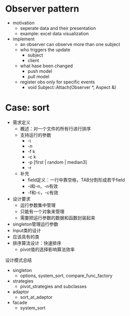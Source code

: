 # Observer pattern

- motivation
  - seperate data and their presentation
  - example: excel data visualization
- implement
  - an observer can observe more than one subject
  - who triggers the update
    - subject
    - client
  - what hase been changed
    - push model
    - pull model
  - register obs only for specific events
    - void Subject::Attach(Observer *, Aspect &)

# Case: sort

- 需求定义
  - 概述：对一个文件的所有行进行排序
  - 支持运行的参数
    - -i
    - -n
    - -f k
    - -c k
    - -p [first | random | median3]
    - -r
  - 补充
    - field定义：一行中靠空格，TAB分割形成若干field
    - -i和-n，-n有效
    - -f和-c，-c有效
- 设计要求
  - 运行参数集中管理
  - 只能有一个对象来管理
  - 需要把运行参数的数据和函数封装起来
- singleton管理运行参数
- Input类的设计
- 应该具有的类
- 排序算法设计：快速排序
  - pivot值的选择影响算法效率

设计模式总结

- singleton
  - options, system_sort, compare_func_factory
- strategies
  - pivot_strategies and subclasses
- adaptor
  - sort_at_adaptor
- facade
  - system_sort